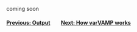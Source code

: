 coming soon

#### [Previous: Output](./output.md)&emsp;&emsp;[Next: How varVAMP works](./how_varvamp_works.md)